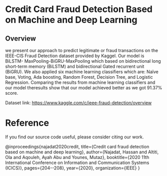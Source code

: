 # Credit Card Fraud Detection Based on Machine and Deep Learning
## Overview
we present our approach to predict legitimate or fraud transactions on the IEEE-CIS Fraud Detection dataset provided by Kaggel. Our model is BiLSTM- MaxPooling-BiGRU-MaxPooling which based on bidirectional long short-term memory (BiLSTM) and bidirectional Gated recurrent unit (BiGRU). We also applied six machine learning classifiers which are: Naïve base, Voting, Ada boosting, Random Forest, Decision Tree, and Logistic Regression. Comparing the results from machine learning classifiers and our model theresults show that our model achieved better as we got 91.37% score.

Dataset link: https://www.kaggle.com/c/ieee-fraud-detection/overview

# Reference
If you find our source code useful, please consider citing our work.

@inproceedings{najadat2020credit,
  title={Credit card fraud detection based on machine and deep learning},
  author={Najadat, Hassan and Altiti, Ola and Aqouleh, Ayah Abu and Younes, Mutaz},
  booktitle={2020 11th International Conference on Information and Communication Systems (ICICS)},
  pages={204--208},
  year={2020},
  organization={IEEE}
}


